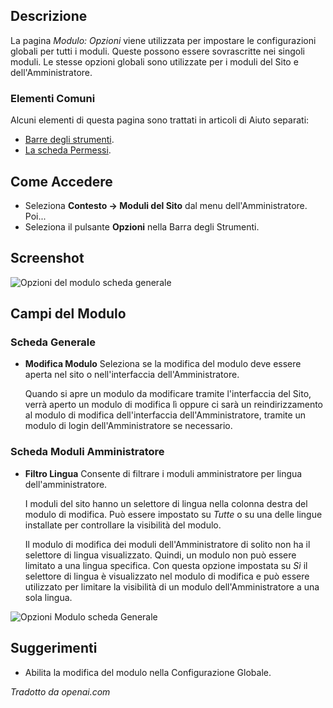 <!-- Filename: Help4.x:Modules:_Options / Display title: Modulo: Opzioni -->

## Descrizione

La pagina *Modulo: Opzioni* viene utilizzata per impostare le configurazioni globali per tutti i moduli. Queste
possono essere sovrascritte nei singoli moduli. Le stesse opzioni globali sono utilizzate per 
i moduli del Sito e dell'Amministratore.

### Elementi Comuni

Alcuni elementi di questa pagina sono trattati in articoli di Aiuto separati:

* [Barre degli strumenti](jdocmanual?article=help/common-elements/toolbars).
* [La scheda Permessi](jdocmanual?article=help/common-elements/edit-permissions).

## Come Accedere

- Seleziona **Contesto → Moduli del Sito** dal menu dell'Amministratore. Poi...
- Seleziona il pulsante **Opzioni** nella Barra degli Strumenti.

## Screenshot

![Opzioni del modulo scheda generale](../../../it/images/modules/module-options-general-tab.png)

## Campi del Modulo

### Scheda Generale

* **Modifica Modulo** Seleziona se la modifica del modulo deve essere aperta nel sito o
  nell'interfaccia dell'Amministratore.

  Quando si apre un modulo da modificare tramite l'interfaccia del Sito, verrà aperto
  un modulo di modifica lì oppure ci sarà un reindirizzamento al modulo di modifica
  dell'interfaccia dell'Amministratore, tramite un modulo di login dell'Amministratore se necessario.

### Scheda Moduli Amministratore

* **Filtro Lingua** Consente di filtrare i moduli amministratore per
  lingua dell'amministratore.

  I moduli del sito hanno un selettore di lingua nella colonna destra del modulo di modifica.
  Può essere impostato su *Tutte* o su una delle lingue installate per controllare
  la visibilità del modulo.

  Il modulo di modifica dei moduli dell'Amministratore di solito non ha il selettore di lingua
  visualizzato. Quindi, un modulo non può essere limitato a una lingua specifica.
  Con questa opzione impostata su *Sì* il selettore di lingua è visualizzato nel
  modulo di modifica e può essere utilizzato per limitare la visibilità di un modulo
  dell'Amministratore a una sola lingua.

![Opzioni Modulo scheda Generale](../../../it/images/modules/module-options-administrator-modules-tab.png)

## Suggerimenti

* Abilita la modifica del modulo nella Configurazione Globale.

*Tradotto da openai.com*

